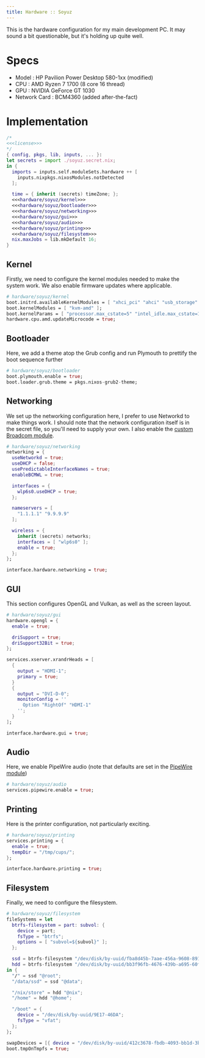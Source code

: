 ```yaml
---
title: Hardware :: Soyuz
---
```


This is the hardware configuration for my main development PC. It may sound a bit questionable, but it's holding up quite well.

# Specs
- Model : HP Pavilion Power Desktop 580-1xx (modified)
- CPU : AMD Ryzen 7 1700 (8 core 16 thread)
- GPU : NVIDIA GeForce GT 1030
- Network Card : BCM4360 (added after-the-fact)

# Implementation
```nix hardware/soyuz.nix
/*
<<<license>>>
*/
{ config, pkgs, lib, inputs, ... }:
let secrets = import ./soyuz.secret.nix;
in {
  imports = inputs.self.moduleSets.hardware ++ [
    inputs.nixpkgs.nixosModules.notDetected
  ];

  time = { inherit (secrets) timeZone; };
  <<<hardware/soyuz/kernel>>>
  <<<hardware/soyuz/bootloader>>>
  <<<hardware/soyuz/networking>>>
  <<<hardware/soyuz/gui>>>
  <<<hardware/soyuz/audio>>>
  <<<hardware/soyuz/printing>>>
  <<<hardware/soyuz/filesystem>>>
  nix.maxJobs = lib.mkDefault 16;
}
```

## Kernel
Firstly, we need to configure the kernel modules needed to make the system work. We also enable firmware updates where applicable.
```nix "hardware/soyuz/kernel"
# hardware/soyuz/kernel
boot.initrd.availableKernelModules = [ "xhci_pci" "ahci" "usb_storage" "ums_realtek" "usbhid" "sd_mod" "sr_mod" "nvme" ];
boot.kernelModules = [ "kvm-amd" ];
boot.kernelParams = [ "processor.max_cstate=5" "intel_idle.max_cstate=1" ];
hardware.cpu.amd.updateMicrocode = true;
```

## Bootloader
Here, we add a theme atop the Grub config and run Plymouth to prettify the boot sequence further
```nix "hardware/soyuz/bootloader"
# hardware/soyuz/bootloader
boot.plymouth.enable = true;
boot.loader.grub.theme = pkgs.nixos-grub2-theme;
```

## Networking
We set up the networking configuration here, I prefer to use Networkd to make things work. I should note that the network configuration itself is in the secret file, so you'll need to supply your own. I also enable the [custom Broadcom module](./hardware/modules/broadcom.md).
```nix "hardware/soyuz/networking"
# hardware/soyuz/networking
networking = {
  useNetworkd = true;
  useDHCP = false;
  usePredictableInterfaceNames = true;
  enableBCMWL = true;

  interfaces = {
    wlp6s0.useDHCP = true;
  };

  nameservers = [
    "1.1.1.1" "9.9.9.9"
  ];

  wireless = {
    inherit (secrets) networks;
    interfaces = [ "wlp6s0" ];
    enable = true;
  };
};

interface.hardware.networking = true;
```

## GUI
This section configures OpenGL and Vulkan, as well as the screen layout.
```nix "hardware/soyuz/gui"
# hardware/soyuz/gui
hardware.opengl = {
  enable = true;

  driSupport = true;
  driSupport32Bit = true;
};

services.xserver.xrandrHeads = [
  {
    output = "HDMI-1";
    primary = true;
  }  
  {
    output = "DVI-D-0";
    monitorConfig = ''
      Option "RightOf" "HDMI-1"
    '';
  }
];

interface.hardware.gui = true;
```

## Audio
Here, we enable PipeWire audio (note that defaults are set in the [PipeWire module](./hardware/modules/pipewire.md))
```nix "hardware/soyuz/audio"
# hardware/soyuz/audio
services.pipewire.enable = true;
```

## Printing
Here is the printer configuration, not particularly exciting.
```nix "hardware/soyuz/printing"
# hardware/soyuz/printing
services.printing = {
  enable = true;
  tempDir = "/tmp/cups/";
};

interface.hardware.printing = true;
```

## Filesystem
Finally, we need to configure the filesystem.
```nix "hardware/soyuz/filesystem"
# hardware/soyuz/filesystem
fileSystems = let
  btrfs-filesystem = part: subvol: { 
    device = part;
    fsType = "btrfs";
    options = [ "subvol=${subvol}" ];
  };

  ssd = btrfs-filesystem "/dev/disk/by-uuid/fba8d45b-7aae-456a-9608-89118bb8b73e";
  hdd = btrfs-filesystem "/dev/disk/by-uuid/bb3f96fb-4676-439b-a695-60f1c871c80c";
in {
  "/" = ssd "@root";
  "/data/ssd" = ssd "@data";

  "/nix/store" = hdd "@nix";
  "/home" = hdd "@home";

  "/boot" = {
    device = "/dev/disk/by-uuid/9E17-46DA";
    fsType = "vfat";
  };
};

swapDevices = [{ device = "/dev/disk/by-uuid/412c3678-fbdb-4093-bb1d-3b20994f3613"; }];
boot.tmpOnTmpfs = true;
```
